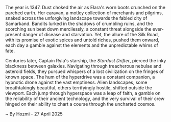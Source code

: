 
The year is 1347.  Dust choked the air as Elara's worn boots crunched on the parched earth.  Her caravan, a motley collection of merchants and pilgrims, snaked across the unforgiving landscape towards the fabled city of Samarkand.  Bandits lurked in the shadows of crumbling ruins, and the scorching sun beat down mercilessly, a constant threat alongside the ever-present danger of disease and starvation.  Yet, the allure of the Silk Road, with its promise of exotic spices and untold riches, pushed them onward, each day a gamble against the elements and the unpredictable whims of fate.

Centuries later, Captain Ryla's starship, the *Stardust Drifter*, pierced the inky blackness between galaxies.  Navigating through treacherous nebulae and asteroid fields, they pursued whispers of a lost civilization on the fringes of known space.  The hum of the hyperdrive was a constant companion, a hypnotic drone against the vast emptiness.  Alien landscapes, some breathtakingly beautiful, others terrifyingly hostile, shifted outside the viewport.  Each jump through hyperspace was a leap of faith, a gamble on the reliability of their ancient technology, and the very survival of their crew hinged on their ability to chart a course through the uncharted cosmos.

~ By Hozmi - 27 April 2025
